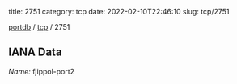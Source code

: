 title: 2751
category: tcp
date: 2022-02-10T22:46:10
slug: tcp/2751

[portdb](/) / [tcp](/category/tcp.html) / 2751


## IANA Data

_Name:_ fjippol-port2


